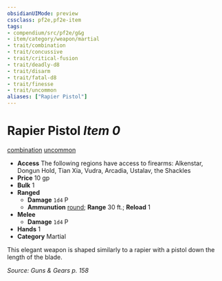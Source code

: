 ```yaml
---
obsidianUIMode: preview
cssclass: pf2e,pf2e-item
tags:
- compendium/src/pf2e/g&g
- item/category/weapon/martial
- trait/combination
- trait/concussive
- trait/critical-fusion
- trait/deadly-d8
- trait/disarm
- trait/fatal-d8
- trait/finesse
- trait/uncommon
aliases: ["Rapier Pistol"]
---
```

# Rapier Pistol *Item 0*  
[combination](../../../rules/traits/combination-g-g.md)  [uncommon](../../../rules/traits/uncommon.md)  

- **Access** The following regions have access to firearms: Alkenstar, Dongun Hold, Tian Xia, Vudra, Arcadia, Ustalav, the Shackles
- **Price** 10 gp
- **Bulk** 1
- **Ranged**  
  - **Damage** `1d4` P
  - **Ammunution** [round](round-10-g-g.md); **Range** 30 ft.; **Reload** 1
- **Melee**  
  - **Damage** `1d4` P
- **Hands** 1
- **Category** Martial

This elegant weapon is shaped similarly to a rapier with a pistol down the length of the blade.

*Source: Guns & Gears p. 158*